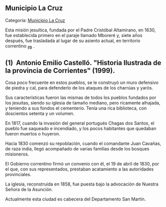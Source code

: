 ## Municipio La Cruz

Categoría: [Municipio La Cruz](http://descubrircorrientes.com.ar/2012/index.php/1930-geografia/9-geografia-politica/departamento-san-martin/division-politica-de-san-martin-municipios/municipio-la-cruz)

Esta misión jesuítica, fundada por el Padre Cristóbal Altamirano, en 1630, fue establecida primero en el paraje llamado Mboreré y, siete años después, fue trasladada al lugar de su asiento actual, en territorio correntino <sub><strong><span><span>(1)</span></span></strong></sub> .

## **(1)**  Antonio Emilio Castelló. "Historia Ilustrada de la provincia de Corrientes" (1999).

Cosa poco frecuente en estos pueblos, se le construyó un muro defensivo de piedra y cal, para defenderlo de los ataques de los charrúas y yarós.

Sus características fueron las mismas de todos los pueblos fundados por los jesuitas, siendo su iglesia de tamaño mediano, pero ricamente alhajada, y teniendo a sus fondos el cementerio. Tenía una rica biblioteca, con doscientos setenta y un volumen.

En 1817, cuando la invasión del general portugués Chagas dos Santos, el pueblo fue saqueado e incendiado, y los pocos habitantes que quedaban fueron muertos o huyeron.

Hacia 1830 comenzó su repoblación, cuando el comandante Juan Cavañas, de raza india, llegó acompañado de varias familias desde los bosques misioneros.

El Gobierno correntino firmó un convenio con él, el 19 de abril de 1830, por el que, con sus representados, prestaban acatamiento a las autoridades provinciales.

La iglesia, reconstruida en 1858, fue puesta bajo la advocación de Nuestra Señora de la Asunción.

Actualmente esta ciudad es cabecera del Departamento San Martín.